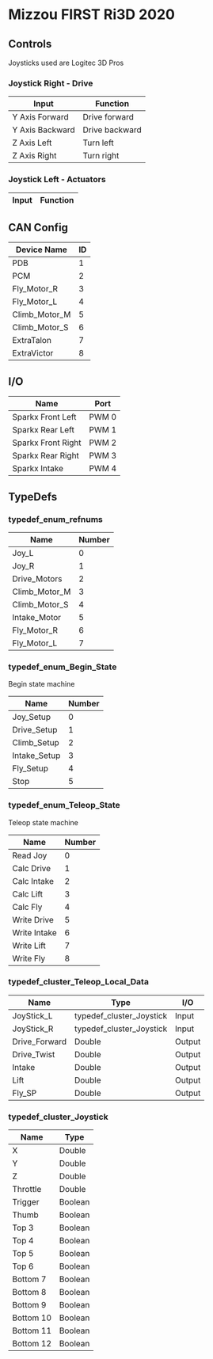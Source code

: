 # Mizzou FIRST Ri3D 2020

## Controls

Joysticks used are Logitec 3D Pros

### Joystick Right - Drive

| Input           | Function       |
| --------------- | -------------- |
| Y Axis Forward  | Drive forward  |
| Y Axis Backward | Drive backward |
| Z Axis Left     | Turn left      |
| Z Axis Right    | Turn right     |

### Joystick Left - Actuators

| Input | Function |
| ----- | -------- |


## CAN Config

| Device Name   | ID  |
| ------------- | --- |
| PDB           | 1   |
| PCM           | 2   |
| Fly_Motor_R   | 3   |
| Fly_Motor_L   | 4   |
| Climb_Motor_M | 5   |
| Climb_Motor_S | 6   |
| ExtraTalon    | 7   |
| ExtraVictor   | 8   |

## I/O

| Name               | Port  |
| ------------------ | ----- |
| Sparkx Front Left  | PWM 0 |
| Sparkx Rear Left   | PWM 1 |
| Sparkx Front Right | PWM 2 |
| Sparkx Rear Right  | PWM 3 |
| Sparkx Intake      | PWM 4 |

## TypeDefs

### typedef_enum_refnums

| Name          | Number |
| ------------- | ------ |
| Joy_L         | 0      |
| Joy_R         | 1      |
| Drive_Motors  | 2      |
| Climb_Motor_M | 3      |
| Climb_Motor_S | 4      |
| Intake_Motor  | 5      |
| Fly_Motor_R   | 6      |
| Fly_Motor_L   | 7      |

### typedef_enum_Begin_State

Begin state machine

| Name         | Number |
| ------------ | ------ |
| Joy_Setup    | 0      |
| Drive_Setup  | 1      |
| Climb_Setup  | 2      |
| Intake_Setup | 3      |
| Fly_Setup    | 4      |
| Stop         | 5      |

### typedef_enum_Teleop_State

Teleop state machine

| Name         | Number |
| ------------ | ------ |
| Read Joy     | 0      |
| Calc Drive   | 1      |
| Calc Intake  | 2      |
| Calc Lift    | 3      |
| Calc Fly     | 4      |
| Write Drive  | 5      |
| Write Intake | 6      |
| Write Lift   | 7      |
| Write Fly    | 8      |

### typedef_cluster_Teleop_Local_Data

| Name          | Type                     | I/O    |
| ------------- | ------------------------ | ------ |
| JoyStick_L    | typedef_cluster_Joystick | Input  |
| JoyStick_R    | typedef_cluster_Joystick | Input  |
| Drive_Forward | Double                   | Output |
| Drive_Twist   | Double                   | Output |
| Intake        | Double                   | Output |
| Lift          | Double                   | Output |
| Fly_SP        | Double                   | Output |

### typedef_cluster_Joystick

| Name      | Type    |
| --------- | ------- |
| X         | Double  |
| Y         | Double  |
| Z         | Double  |
| Throttle  | Double  |
| Trigger   | Boolean |
| Thumb     | Boolean |
| Top 3     | Boolean |
| Top 4     | Boolean |
| Top 5     | Boolean |
| Top 6     | Boolean |
| Bottom 7  | Boolean |
| Bottom 8  | Boolean |
| Bottom 9  | Boolean |
| Bottom 10 | Boolean |
| Bottom 11 | Boolean |
| Bottom 12 | Boolean |
